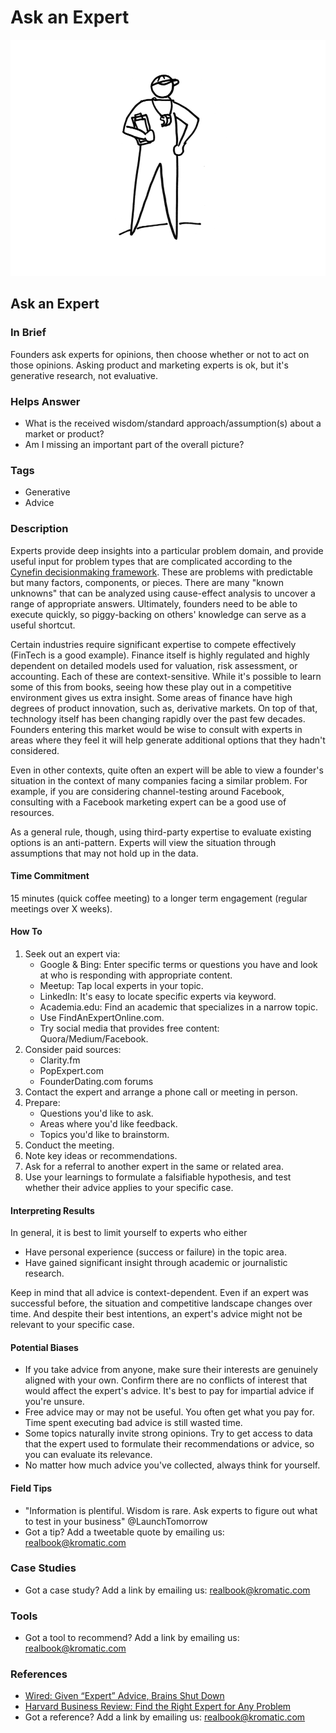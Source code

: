 # Ask an Expert

![](../.gitbook/assets/illustration-full-figure-coach-ask-an-expert.png)

## Ask an Expert

### In Brief

Founders ask experts for opinions, then choose whether or not to act on those opinions. Asking product and marketing experts is ok, but it's generative research, not evaluative.

### Helps Answer

* What is the received wisdom/standard approach/assumption\(s\) about a market or product?
* Am I missing an important part of the overall picture?

### Tags

* Generative
* Advice 

### Description

Experts provide deep insights into a particular problem domain, and provide useful input for problem types that are complicated according to the [Cynefin decisionmaking framework](https://en.wikipedia.org/wiki/Cynefin_framework). These are problems with predictable but many factors, components, or pieces. There are many "known unknowns" that can be analyzed using cause-effect analysis to uncover a range of appropriate answers. Ultimately, founders need to be able to execute quickly, so piggy-backing on others' knowledge can serve as a useful shortcut.

Certain industries require significant expertise to compete effectively \(FinTech is a good example\). Finance itself is highly regulated and highly dependent on detailed models used for valuation, risk assessment, or accounting. Each of these are context-sensitive. While it's possible to learn some of this from books, seeing how these play out in a competitive environment gives us extra insight. Some areas of finance have high degrees of product innovation, such as, derivative markets. On top of that, technology itself has been changing rapidly over the past few decades. Founders entering this market would be wise to consult with experts in areas where they feel it will help generate additional options that they hadn't considered.

Even in other contexts, quite often an expert will be able to view a founder's situation in the context of many companies facing a similar problem. For example,  if you are considering channel-testing around Facebook, consulting with a Facebook marketing expert can be a good use of resources.

As a general rule, though, using third-party expertise to evaluate existing options is an anti-pattern. Experts will view the situation through assumptions that may not hold up in the data.

#### Time Commitment

15 minutes \(quick coffee meeting\) to a longer term engagement \(regular meetings over X weeks\).

#### How To

1. Seek out an expert via:
   * Google & Bing: Enter specific terms or questions you have and look at who is responding with appropriate content.
   * Meetup: Tap local experts in your topic.
   * LinkedIn: It's easy to locate specific experts via keyword.
   * Academia.edu: Find an academic that specializes in a narrow topic.
   * Use FindAnExpertOnline.com.
   * Try social media that provides free content: Quora/Medium/Facebook.
2. Consider paid sources:
   * Clarity.fm
   * PopExpert.com
   * FounderDating.com forums  
3. Contact the expert and arrange a phone call or meeting in person. 
4. Prepare:
   * Questions you'd like to ask.
   * Areas where you'd like feedback.
   * Topics you'd like to brainstorm.
5. Conduct the meeting.
6. Note key ideas or recommendations.
7. Ask for a referral to another expert in the same or related area.
8. Use your learnings to formulate a falsifiable hypothesis, and test whether their advice applies to your specific case.

#### Interpreting Results

In general, it is best to limit yourself to experts who either

* Have personal experience \(success or failure\) in the topic area.
* Have gained significant insight through academic or journalistic research. 

Keep in mind that all advice is context-dependent. Even if an expert was successful before, the situation and competitive landscape changes over time. And despite their best intentions, an expert's advice might not be relevant to your specific case.

#### Potential Biases

* If you take advice from anyone, make sure their interests are genuinely aligned with your own. Confirm there are no conflicts of interest that would affect the expert's advice. It's best to pay for impartial advice if you're unsure. 
* Free advice may or may not be useful. You often get what you pay for. Time spent executing bad advice is still wasted time. 
* Some topics naturally invite strong opinions. Try to get access to data that the expert used to formulate their recommendations or advice, so you can evaluate its relevance. 
* No matter how much advice you've collected, always think for yourself.

#### Field Tips

* "Information is plentiful. Wisdom is rare. Ask experts to figure out what to test in your business" @LaunchTomorrow
* Got a tip? Add a tweetable quote by emailing us: [realbook@kromatic.com](mailto:realbook@kromatic.com)

### Case Studies

* Got a case study? Add a link by emailing us: [realbook@kromatic.com](mailto:realbook@kromatic.com) 

### Tools

* Got a tool to recommend? Add a link by emailing us: [realbook@kromatic.com](mailto:realbook@kromatic.com)

### References

* [Wired: Given “Expert” Advice, Brains Shut Down](https://www.wired.com/2009/03/financebrain)
* [Harvard Business Review: Find the Right Expert for Any Problem](https://hbr.org/2014/12/find-the-right-expert-for-any-problem)
* Got a reference? Add a link by emailing us: [realbook@kromatic.com](https://github.com/trikro/the-real-startup-book/tree/6a17bc36666863334ffdefad4f2a9abf3e12ce13/part5-generative_product_research/realbook@kromatic.com)

